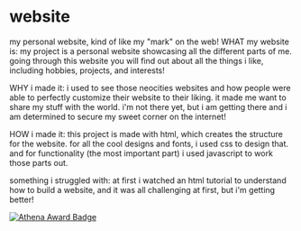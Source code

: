 # website
my personal website, kind of like my "mark" on the web!
WHAT my website is:
my project is a personal website showcasing all the different parts of me. going through this website you will find out about all the things i like, including hobbies, projects, and interests!

WHY i made it:
i used to see those neocities websites and how people were able to perfectly customize their website to their liking. it made me want to share my stuff with the world. i'm not there yet, but i am getting there and i am determined to secure my sweet corner on the internet!

HOW i made it:
this project is made with html, which creates the structure for the website. for all the cool designs and fonts, i used css to design that. and for functionality (the most important part) i used javascript to work those parts out.

something i struggled with: at first i watched an html tutorial to understand how to build a website, and it was all challenging at first, but i'm getting better!

[![Athena Award Badge](https://img.shields.io/endpoint?url=https%3A%2F%2Faward.athena.hackclub.com%2Fapi%2Fbadge)](https://award.athena.hackclub.com?utm_source=readme) 

